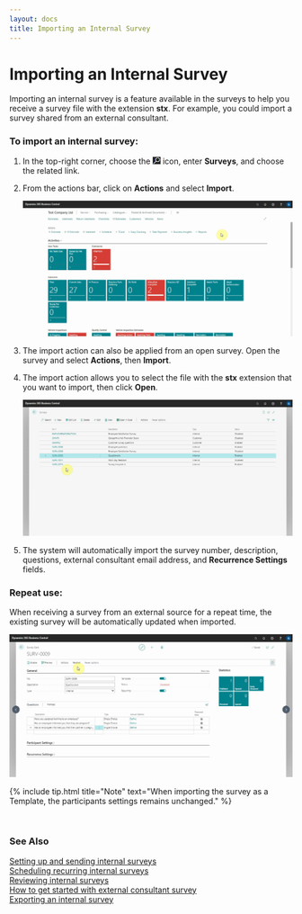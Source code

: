```yaml
---
layout: docs
title: Importing an Internal Survey
---
```


# Importing an Internal Survey

Importing an internal survey is a feature available in the surveys to help you receive a survey file with the extension **stx**. For example, you could import a survey shared from an external consultant.

### To import an internal survey:
1. In the top-right corner, choose the ![](media/search_icon.png) icon, enter **Surveys**, and choose the related link.
2. From the actions bar, click on **Actions** and select **Import**.

   ![](media/garagehive-internal-surveys0001.gif)

3. The import action can also be applied from an open survey. Open the survey and select **Actions**, then **Import**.
4. The import action allows you to select the file with the **stx** extension that you want to import, then click **Open**.

   ![](media/garagehive-internal-surveys0002.gif)

5. The system will automatically import the survey number, description, questions, external consultant email address, and **Recurrence Settings** fields.

### Repeat use:
When receiving a survey from an external source for a repeat time, the existing survey will be automatically updated when imported.

  ![](media/garagehive-internal-surveys204.gif)


{% include tip.html title="Note" text="When importing the survey as a Template, the participants settings remains unchanged." %}


<br>

### **See Also**

[Setting up and sending internal surveys](garagehive-setting-up-and-sending-internal-surveys.html) \
[Scheduling recurring internal surveys](garagehive-scheduling-recurring-internal-surveys.html) \
[Reviewing internal surveys](reviewing-internal-surveys.html) \
[How to get started with external consultant survey](garagehive-how-to-get-started-with-external-consultant-survey.html) \
[Exporting an internal survey](garagehive-exporting-an-internal-survey.html)